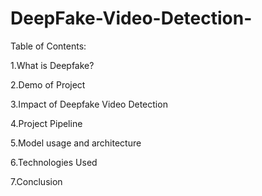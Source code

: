 # DeepFake-Video-Detection-
Table of Contents:

1.What is Deepfake?

2.Demo of Project

3.Impact of Deepfake Video Detection 

4.Project Pipeline 

5.Model usage and architecture

6.Technologies Used

7.Conclusion

